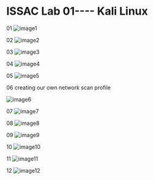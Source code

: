 # ISSAC Lab 01---- Kali Linux #

01 ![image1](https://scontent-ams2-1.xx.fbcdn.net/hphotos-xpt1/v/t1.0-9/12039387_735081276622871_103914633644629699_n.jpg?oh=5e9c2c7c4e593f062bc421ac0b952e4e&oe=569E677B)

02 ![image2](https://scontent-ams2-1.xx.fbcdn.net/hphotos-xat1/v/t1.0-9/11218885_735081273289538_3322740205120269411_n.jpg?oh=eca3430aefc24043c1387fb3ae68a906&oe=569A533C)

03 ![image3](https://scontent-ams2-1.xx.fbcdn.net/hphotos-xpt1/v/t1.0-9/12042819_735081269956205_4292823972139734803_n.jpg?oh=99cbf6cd66ac6436d1cce69bf6ee4466&oe=56616D62)

04 ![image4](https://scontent-ams2-1.xx.fbcdn.net/hphotos-xpf1/v/t1.0-9/12036452_735081303289535_2978529575971458738_n.jpg?oh=37920fd4f90aa01d14b1cc8807406a78&oe=56A74579)

05 ![image5](https://scontent-ams2-1.xx.fbcdn.net/hphotos-xap1/v/t1.0-9/12047028_735081323289533_2653518361173443476_n.jpg?oh=3e5a5aa8cde9007fe29a8e81af1730c9&oe=56A7BF21)

06 creating our own network scan profile

![image6](https://scontent-sin1-1.xx.fbcdn.net/hphotos-xpt1/v/t1.0-9/12065981_735081333289532_1042727809408996131_n.jpg?oh=e0b63cd449fb6c36e307a9aa72363eff&oe=56A53B1D)

07 ![image7](https://scontent-sin1-1.xx.fbcdn.net/hphotos-xtp1/v/t1.0-9/12046928_735081349956197_4169408222297765044_n.jpg?oh=d472479a33db7014731ab1f1daa01091&oe=569690EC)

08 ![image8](https://scontent-sin1-1.xx.fbcdn.net/hphotos-xta1/v/t1.0-9/12046679_735081363289529_6306425385820776879_n.jpg?oh=236272ec350aad4e4075b7285a91e64f&oe=569611BE)

09 ![image9](https://scontent-sin1-1.xx.fbcdn.net/hphotos-xft1/v/t1.0-9/12063760_735081373289528_3703115351231553336_n.jpg?oh=6d3cace2a79a2a43d2298ce8262af6e8&oe=5696F872)

10 ![image10](https://scontent-sin1-1.xx.fbcdn.net/hphotos-xfp1/v/t1.0-9/12046639_735081393289526_458182782122276163_n.jpg?oh=a9b4203e6da6c36caafe326d905ea5ff&oe=56A973BC)

11 ![image11](https://scontent-sin1-1.xx.fbcdn.net/hphotos-xtp1/v/t1.0-9/11143431_735081396622859_216843786853536964_n.jpg?oh=f99fc0f5d1ebf8e22a36552c789f7d47&oe=569F19D9)

12 ![image12](https://scontent-sin1-1.xx.fbcdn.net/hphotos-xat1/v/t1.0-9/11065605_735081413289524_4033469505636592135_n.jpg?oh=7f0c9a3a3d3188861a03326187e60bec&oe=5696A7DF)